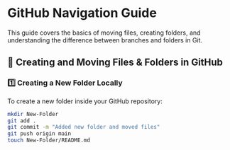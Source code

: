 # GitHub Navigation Guide

This guide covers the basics of moving files, creating folders, and 
understanding the difference between branches and folders in Git.

## 📂 Creating and Moving Files & Folders in GitHub

### **1️⃣ Creating a New Folder Locally**
To create a new folder inside your GitHub repository:
```bash
mkdir New-Folder
git add .
git commit -m "Added new folder and moved files"
git push origin main
touch New-Folder/README.md


